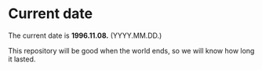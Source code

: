 # Current date

The current date is **1996.11.08.** (YYYY.MM.DD.)

This repository will be good when the world ends, so we will know how long it lasted.